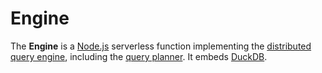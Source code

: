 # Engine

The **Engine** is a [Node.js](https://nodejs.org/en/) serverless function implementing the [distributed query engine](../../docs/Query%20Engine.md), including the [query planner](../../docs/Query%20Planner.md). It embeds [DuckDB](https://duckdb.org/docs/api/nodejs/overview.html).

